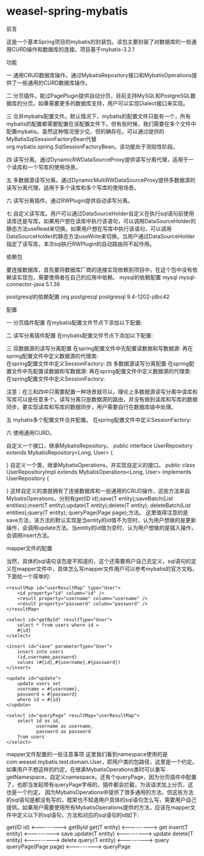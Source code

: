 weasel-spring-mybatis
=====================
前言

这是一个基本Spring项目的mybatis的封装包。该包主要封装了对数据库的一些通用CURD操作和数据库的连接。项目基于mybatis-3.2.1

功能

一 通用CRUD数据库操作。通过MybatisRepository接口和MybatisOperations提供了一些通用的CURD数据库操作。

二 分页插件。能过PagePlugin提供自动分页，目前支持MySQL和PostgreSQL数据库的分页。如果需要更多的数据库支持，用户可以实现Dialect接口来实现。

三 合并mybatis配置文件。默认情况下，mybatis的配置文件只能有一个，所有mybatis的配置都需要配置在该配置文件下。但有些时候，我们需要在多个文件中配置mybatis。虽然这种情况很少见，但的确存在。可以通过提供的MyBatisSqlSessionFactoryBean代替org.mybatis.spring.SqlSessionFactoryBean。该功能处于测验性阶段。

四 读写分离。通过DynamicRWDataSourceProxy提供读写分离代理，适用于一个读库和一个写库的使用场景。

五 多数据源读写分离。通过DynamicMultiRWDataSourceProxy提供多数据源的读写分离代理，适用于多个读库和多个写库的使用场景。

六 读写分离插件。通过RWPlugin提供自动读写分离。

七 自定义读写库。用户可以通过DataSourceHolder自定义在执行sql语句前使用读库还是写库。如果用户想在读库中执行该语句，可以调用DataSourceHolder的静态方法useRead来切换。如果用户想在写库中执行该语句，可以调用DataSourceHolder的静态方法useWrite来切换。当用户通过DataSourceHolder指定了读写库，本次sql执行RWPlugin的自动路由将不起作用。

依赖包

要连接数据库，首先要将数据库厂商的连接实现依赖到项目中，在这个包中没有依赖该实现包，需要使用者在自己的应用中依赖。
mysql的依赖配置
<dependency>
	<groupId>mysql</groupId>
	<artifactId>mysql-connector-java</artifactId>
	<version>5.1.36</version>
</dependency>

postgresql的依赖配置
<dependency>
	<groupId>org.postgresql</groupId>
	<artifactId>postgresql</artifactId>
	<version>9.4-1202-jdbc42</version>
</dependency>

配置

一 分页插件配置
  在mybatis配置文件<plugins>节点下添加以下配置:
	<plugin interceptor="com.weasel.mybatis.PagePlugin">
		<property name="SQL_REGULAR" value=".*?queryPage.*?"/>
		<!-- <property name="DIALECT" value="com.weasel.mybatis.dialect.impl.MySQLDialect"/> -->
		<property name="DIALECT" value="com.weasel.mybatis.dialect.impl.PostgreSQLDialect"/>
	</plugin>

二 读写分离插件配置
    在mybatis配置文件<plugins>节点下添加以下配置:
    <plugin interceptor="com.melon.framework.mybatis.RWPlugin"/>

三 双数据源的读写分离配置
   在spring配置文件中先配置读数据和写数据源:
   <bean id="master" class="com.mchange.v2.c3p0.ComboPooledDataSource"
		destroy-method="close">
		<property name="driverClass" value="${r.jdbc.dirverClass}" />
		<property name="jdbcUrl" value="${r.jdbc.url}" />
		<property name="user" value="${r.jdbc.username}" />
		<property name="password" value="${r.jdbc.password}" />
		<property name="autoCommitOnClose" value="false" />
		<property name="initialPoolSize" value="10" />
		<property name="maxPoolSize" value="30" />
		<property name="minPoolSize" value="10" />
		<property name="maxIdleTime" value="1800" />
		<property name="maxStatements" value="1000" />
		<property name="idleConnectionTestPeriod" value="8" />
   </bean>
   <bean id="slave" class="com.mchange.v2.c3p0.ComboPooledDataSource"
		destroy-method="close">
		<property name="driverClass" value="${w.jdbc.dirverClass}" />
		<property name="jdbcUrl" value="${w.jdbc.url}" />
		<property name="user" value="${w.jdbc.username}" />
		<property name="password" value="${w.jdbc.password}" />
		<property name="autoCommitOnClose" value="false" />
		<property name="initialPoolSize" value="10" />
		<property name="maxPoolSize" value="30" />
		<property name="minPoolSize" value="10" />
		<property name="maxIdleTime" value="1800" />
		<property name="maxStatements" value="1000" />
		<property name="idleConnectionTestPeriod" value="8" />
   </bean>
   再在spring配置文件中定义数据源的代理类:
  <bean id="mySqlDataSource" class="com.concom.mybatis.DynamicRWDataSourceProxy">   
        <property name="readDataSource" ref="master"/>
        <property name="writeDataSource" ref="slave"/>
  </bean>
  在spring配置文件中定义SessionFactory:
  <bean id="sqlSessionFactory" class="org.mybatis.spring.SqlSessionFactoryBean">
		<property name="dataSource" ref="mySqlDataSource" />
		<property name="configLocation" value="classpath:META-INF/mybatis/mybatis.xml" />
		<property name="mapperLocations" value="classpath:META-INF/mybatis/mappers/**/*.xml" />
 </bean>
四 多数据源读写分离配置
  在spring配置文件中先配置读数据和写数据源:
  <bean id="master1" class="com.mchange.v2.c3p0.ComboPooledDataSource"
		destroy-method="close">
		<property name="driverClass" value="${r1.jdbc.dirverClass}" />
		<property name="jdbcUrl" value="${r1.jdbc.url}" />
		<property name="user" value="${r1.jdbc.username}" />
		<property name="password" value="${r1.jdbc.password}" />
		<property name="autoCommitOnClose" value="false" />
		<property name="initialPoolSize" value="10" />
		<property name="maxPoolSize" value="30" />
		<property name="minPoolSize" value="10" />
		<property name="maxIdleTime" value="1800" />
		<property name="maxStatements" value="1000" />
		<property name="idleConnectionTestPeriod" value="8" />
 </bean>
 <bean id="master2" class="com.mchange.v2.c3p0.ComboPooledDataSource"
		destroy-method="close">
		<property name="driverClass" value="${r2.jdbc.dirverClass}" />
		<property name="jdbcUrl" value="${r2.jdbc.url}" />
		<property name="user" value="${r2.jdbc.username}" />
		<property name="password" value="${r2.jdbc.password}" />
		<property name="autoCommitOnClose" value="false" />
		<property name="initialPoolSize" value="10" />
		<property name="maxPoolSize" value="30" />
		<property name="minPoolSize" value="10" />
		<property name="maxIdleTime" value="1800" />
		<property name="maxStatements" value="1000" />
		<property name="idleConnectionTestPeriod" value="8" />
</bean>
<bean id="slave1" class="com.mchange.v2.c3p0.ComboPooledDataSource"
		destroy-method="close">
		<property name="driverClass" value="${w1.jdbc.dirverClass}" />
		<property name="jdbcUrl" value="${w1.jdbc.url}" />
		<property name="user" value="${w1.jdbc.username}" />
		<property name="password" value="${w1.jdbc.password}" />
		<property name="autoCommitOnClose" value="false" />
		<property name="initialPoolSize" value="10" />
		<property name="maxPoolSize" value="30" />
		<property name="minPoolSize" value="10" />
		<property name="maxIdleTime" value="1800" />
		<property name="maxStatements" value="1000" />
		<property name="idleConnectionTestPeriod" value="8" />
</bean>
<bean id="slave2" class="com.mchange.v2.c3p0.ComboPooledDataSource"
		destroy-method="close">
		<property name="driverClass" value="${w2.jdbc.dirverClass}" />
		<property name="jdbcUrl" value="${w2.jdbc.url}" />
		<property name="user" value="${w2.jdbc.username}" />
		<property name="password" value="${w2.jdbc.password}" />
		<property name="autoCommitOnClose" value="false" />
		<property name="initialPoolSize" value="10" />
		<property name="maxPoolSize" value="30" />
		<property name="minPoolSize" value="10" />
		<property name="maxIdleTime" value="1800" />
		<property name="maxStatements" value="1000" />
		<property name="idleConnectionTestPeriod" value="8" />
</bean>
再在spring配置文件中定义数据源的代理类:
 <bean id="mySqlDataSource" class="com.concom.mybatis.DynamicMultiRWDataSourceProxy">   
        <property name="readDataSources">
        	<list>
        		<ref bean="master1"/>
        		<ref bean="master2"/>
        	</list>
        </property>
        <property name="writeDataSources">
        	<list>
        		<ref bean="slave1"/>
        		<ref bean="slave2"/>
        	</list>
        </property>
 </bean>
在spring配置文件中定义SessionFactory:
<bean id="sqlSessionFactory" class="org.mybatis.spring.SqlSessionFactoryBean">
		<property name="dataSource" ref="mySqlDataSource" />
		<property name="configLocation" value="classpath:META-INF/mybatis/mybatis.xml" />
		<property name="mapperLocations" value="classpath:META-INF/mybatis/mappers/**/*.xml" />
</bean>	
  
  注意：在三和四中只需要配置一种场景就可以，理论上多数据源读写分离中读库和写库可以是任意多个。读写分离只是数据源的路由，并没有做到读库和写库的数据同步。要实现读库和写库的数据同步，用户需要自行在数据库级中处理。
  
五 mybatis多个配置文件合并配置。
  在spring配置文件中定义SessionFactory:
  <bean id="sqlSessionFactory" class="com.weasel.mybatis.MyBatisSqlSessionFactoryBean">
		<property name="dataSource" ref="mySqlDataSource" />
		<!--将所有mybatis配置文件放在config目录下。-->
		<property name="configLocation" value="classpath:META-INF/mybatis/config/*.xml" />  
		<property name="mapperLocations" value="classpath:META-INF/mybatis/mappers/**/*.xml" />
  </bean>

六 使用通用CURD。

  自定义一个接口，继承MybatisRepository。
 public interface UserRepository extends MybatisRepository<Long, User> {

}
  自定义一个类，继承MybatisOperations，并实现自定义的接口。
 public class UserRepositoryImpl extends MybatisOperations<Long, User> implements UserRepository {

}
 这样自定义的类就拥有了连接数据库和一些通用的CRUD操作，这些方法来自MybatisOperations，分别有get(ID id);save(T entity);saveBatch(List<T> entities);insert(T entity);update(T entity);delete(T entity); deleteBatch(List<T> entities);query(T entity); queryPage(Page<T> page);方法。
这里值得注意的是save方法，该方法的默认实现是当entity的id值不为空时，认为用户想做的是更新操作，会调用update方法。当entity的id值为空时，认为用户想做的是插入操作，会调用insert方法。

 mapper文件的配置

当然，具体的sql语句该包是不知道的，这个还需要用户自己去定义，sql语句的定义在mapper文件中，具体怎么写mapper文件用户可以参考mybatis的官方文档，下面给一个简单的:
<?xml version="1.0" encoding="UTF-8" ?>
<!DOCTYPE mapper PUBLIC "-//mybatis.org//DTD Mapper 3.0//EN" "http://mybatis.org/dtd/mybatis-3-mapper.dtd">
<mapper namespace="com.weasel.mybatis.test.domain.User">  

	<resultMap id="userResultMap" type="User">
		<id property="id" column="id" />
		<result property="username" column="username" />
		<result property="password" column="password" />
	</resultMap>

	<select id="getById" resultType="User">
		select * from users where id =
		#{id}
	</select>

	<insert id="save" parameterType="User">
		insert into users
		(id,username,password)
		values (#{id},#{username},#{password})
	</insert>

	<update id="update">
		update users set
		username = #{username},
		password = #{password}
		where id = #{id}
	</update>

	<select id="queryPage" resultMap="userResultMap">
		select id as id,
			   username as username,
			   password as password
	    from users
	</select>

</mapper>

mapper文件配置的一些注意事项
这里我们看到namespace使用的是com.weasel.mybatis.test.domain.User，即用户类的包路径，这里是一个约定。如果用户不想这样的约定，在继承MybatisOperations类时可以重写getNamespace，自定义namespace。还有个queryPage，因为分页插件中配置了<property name="SQL_REGULAR" value=".*?queryPage.*?"/>，也即当发起带有queryPage字母的，插件都会拦截，为该请求加上分页，这也是一个约定。
因为MybatisOperations中提供了很多通用的方法，但这些方法的sql语句是都没有写的，框架也不知道用户具体的sql语句怎么写，需要用户自己提供。如果用户需要使用所有MybatisOperations提供的方法，应该在mapper文件中定义以下的sql语句，方法和对应的sql语句的id如下:

get(ID id) <---------> getById
get(T entity) <---------> get
insert(T entity) <---------> save
update(T entity) <---------> update
delete(T entity) <---------> delete
query(T entity) <---------> query
queryPage(Page<T> page) <---------> queryPage
